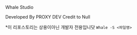 Whale Studio

Developed By PROXY DEV
Credit to Null


*이 리포스토리는 상용이아닌 개발자 전용입니닷
``Whale -S <파일명>`` 
